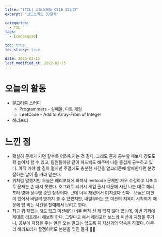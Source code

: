 ```yaml
---
title: "[TIL] 코드스쿼드 CS16 33일차"
excerpt: "코드스쿼드 33일차"

categories:
  - TIL
tags:
  - [codesquad]

toc: true
toc_sticky: true

date: 2023-02-15
last_modified_at: 2023-02-15
---
```


# 오늘의 활동
- 알고리즘 스터디
  - Programmers - 실패율, 다트 게임
  - LeetCode - Add to Array-From of Integer
- 해리포터

# 느낀 점
- 확실히 문제가 가면 갈수록 어려워지는 것 같다. 그래도 혼자 공부할 때보다 강도도 확 높여서 할 수 있고, 팀원들이랑 같이 피드백도 해주며 나름 즐겁게 공부하고 있다. 아직 가야 할 길이 멀지만 주말에도 충분한 시간을 알고리즘에 할애한다면 분명 잘하는 날이 올 거라 믿는다.
- 위처럼 말했지만 오늘은 해리포터에 빠져서 leetcode 문제만 겨우 수정하고 나머지 두 문제는 손 대지 못했다. 호그와트 레거시 게임 출시 때문에 시간 나는 대로 해리포터 영화 정주행 중인 상황이다. 근데 너무 재밌어서 미치겠다 진짜.. 오늘은 미션이 없어서 비밀의 방까지 볼 수 있겠지만, 내일부터는 또 미션의 지옥이 시작되기 때문에 밥 먹는 시간을 할애해서 보려고 한다.
- 최근 뭐 재밌는 것도 없고 미션에만 너무 빠져 산 게 없지 않아 있는데, 이번 기회에 제대로 리프래시 해보려 한다. 그렇다고 해서 해리포터 보느라 미션에 지정을 주거나, 공부에 지장을 주는 일은 오늘 말고는 없도록 꼭 자신과의 약속을 하겠다. 아무리 해리포터가 꿀잼이어도 본분을 잊진 말자 💪🏻